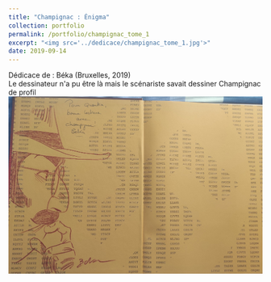 ```yaml
---
title: "Champignac : Énigma"
collection: portfolio
permalink: /portfolio/champignac_tome_1
excerpt: "<img src='../dedicace/champignac_tome_1.jpg'>"
date: 2019-09-14
---
```


Dédicace de : Béka (Bruxelles, 2019)<br>Le dessinateur n'a pu être là mais le scénariste savait dessiner Champignac de profil
<img src='../dedicace/champignac_tome_1.jpg'>